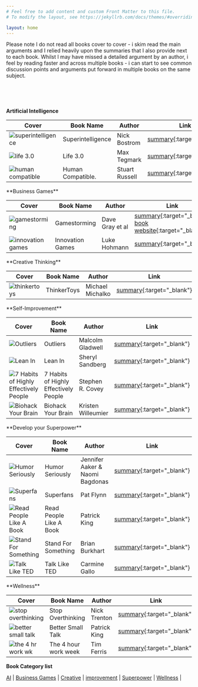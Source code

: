 ```yaml
---
# Feel free to add content and custom Front Matter to this file.
# To modify the layout, see https://jekyllrb.com/docs/themes/#overriding-theme-defaults

layout: home
---
```


Please note I do not read all books cover to cover - i skim read the main arguments and I relied heavily upon the summaries that I also provide next to each book. Whilst I may have missed a detailed argument by an author, i feel by reading faster and across multiple books - i can start to see common discussion points and arguments put forward in multiple books on the same subject.

<br><br><br>

<div class="section AI" id="AI">
</div>

**Artificial Intelligence** <br>

| Cover                                                                 | Book Name         | Author         | Link                                                                                                                                          |
| --------------------------------------------------------------------- | ----------------- | -------------- | --------------------------------------------------------------------------------------------------------------------------------------------- |
| <img src="/BSumm/imgs/superintelligence.jpg" alt="superintelligence"> | Superintelligence | Nick Bostrom   | [summary](https://medium.com/@rossrco/book-review-superintelligence-paths-dangers-strategies-by-nick-bostrom-19675475d31f){:target="\_blank"} |
| <img src="/BSumm/imgs/life 3.jpg" alt="life 3.0">                     | Life 3.0          | Max Tegmark    | [summary](https://makemeread.in/life-3-0-book-summary/){:target="\_blank"}                                                                    |
| <img src="/BSumm/imgs/human compatible.jpg" alt="human compatible">   | Human Compatible. | Stuart Russell | [summary](https://fanchenbao.medium.com/book-summary-of-human-compatible-6f36a8b89bf9){:target="\_blank"}                                     |

<!--| Cover                                                                       | Book Name               | Author                          | Link                           |
| --------------------------------------------------------------------------- | ----------------------- | ------------------------------- | ------------------------------ |
| <img src="/imgs/Humor Seriously.jpg" alt="Humor Seriously">                 | Humor Seriously         | Jennifer Aaker & Naomi Bagdonas | [summary](){:target="\_blank"} |
| <img src="/imgs/Superfans.jpg" alt="Superfans">                             | Superfans               | Pat Flynn                       | [summary](){:target="\_blank"} |
| <img src="/imgs/Read People Like A Book.jpg" alt="Read People Like A Book"> | Read People Like A Book | Patrick King                    | [summary](){:target="\_blank"} |
| <img src="/imgs/Stand For Something.jpg" alt="Stand For Something">         | Stand For Something     | Brian Burkhart                  | [summary](){:target="\_blank"} |
| <img src="/imgs/Talk Like TED.jpg" alt="Talk Like TED">                     | Talk Like TED           | Carmine Gallo                   | [summary](){:target="\_blank"} | -->

<div class="section Business Games" id="Business Games">
</div>
**Business Games**<br>

| Cover                                                               | Book Name        | Author          | Link                                                                                                                                                                             |
| ------------------------------------------------------------------- | ---------------- | --------------- | -------------------------------------------------------------------------------------------------------------------------------------------------------------------------------- |
| <img src="/BSumm/imgs/gamestorming.jpg" alt="gamestorming">         | Gamestorming     | Dave Gray et al | [summary](https://coolerinsights.com/2012/11/gamestorming-a-tool-for-innovation-book-review/){:target="\_blank"}<br>[book website](https://gamestorming.com/){:target="\_blank"} |
| <img src="/BSumm/imgs/innovation games.jpg" alt="innovation games"> | Innovation Games | Luke Hohmann    | [summary](https://wind4change.com/innovation-games-luke-hohmann-what/){:target="\_blank"}                                                                                        |

<div class="section Creative" id="Creative">
</div>
**Creative Thinking**<br>

| Cover                                                     | Book Name   | Author           | Link                                                                                                                                        |
| --------------------------------------------------------- | ----------- | ---------------- | ------------------------------------------------------------------------------------------------------------------------------------------- |
| <img src="/BSumm/imgs/thinkertoys.jpg" alt="thinkertoys"> | ThinkerToys | Michael Michalko | [summary](http://www.creashock.be/CREASHOCK/media/DOWNLOADS/Thinkertoys%20Michael%20Michalko%20Business%20Summaries.pdf){:target="\_blank"} |

<div class="section improvement" id="improvement">
</div>
**Self-Improvement** <br>

| Cover                                                                                                         | Book Name                             | Author             | Link                                                                                                                               |
| ------------------------------------------------------------------------------------------------------------- | ------------------------------------- | ------------------ | ---------------------------------------------------------------------------------------------------------------------------------- |
| <img src="/BSumm/imgs/Outliers.jpg" alt="Outliers">                                                           | Outliers                              | Malcolm Gladwell   | [summary](https://www.zenflowchart.com/blog/outliers-malcolm-gladwell-book-summary){:target="\_blank"}                             |
| <img src="/BSumm/imgs/Lean In.jpg" alt="Lean In">                                                             | Lean In                               | Sheryl Sandberg    | [summary](https://www.zenflowchart.com/blog/lean-in-sheryl-sandberg-book-summary){:target="\_blank"}                               |
| <img src="/BSumm/imgs/7 Habits of Highly Effectively People.jpg" alt="7 Habits of Highly Effectively People"> | 7 Habits of Highly Effectively People | Stephen R. Covey   | [summary](https://www.samuelthomasdavies.com/book-summaries/self-help/the-7-habits-of-highly-effective-people/){:target="\_blank"} |
| <img src="/BSumm/imgs/Biohack Your Brain.jpg" alt="Biohack Your Brain">                                       | Biohack Your Brain                    | Kristen Willeumier | [summary](https://101summaries.blogspot.com/2021/11/summary-of-book-biohack-your-brain-by.html){:target="\_blank"}                 |

<div class="section superpower" id="superpower">
</div>
**Develop your Superpower** <br>

| Cover                                                                             | Book Name               | Author                          | Link                                                                                                                                 |
| --------------------------------------------------------------------------------- | ----------------------- | ------------------------------- | ------------------------------------------------------------------------------------------------------------------------------------ |
| <img src="/BSumm/imgs/Humor Seriously.jpg" alt="Humor Seriously">                 | Humor Seriously         | Jennifer Aaker & Naomi Bagdonas | [summary](https://nextbigideaclub.com/magazine/humor-seriously-humor-secret-weapon-business-life-bookbite/26029/){:target="\_blank"} |
| <img src="/BSumm/imgs/Superfans.jpg" alt="Superfans">                             | Superfans               | Pat Flynn                       | [summary](https://summaries.com/blog/superfans){:target="\_blank"}                                                                   |
| <img src="/BSumm/imgs/Read People Like A Book.jpg" alt="Read People Like A Book"> | Read People Like A Book | Patrick King                    | [summary](https://www.booktopia.com.au/read-people-like-a-book-patrick-king/book/9781647432232.html){:target="\_blank"}              |
| <img src="/BSumm/imgs/Stand For Something.jpg" alt="Stand For Something">         | Stand For Something     | Brian Burkhart                  | [summary](https://authorhour.co/stand-for-something-brian-burkhart/){:target="\_blank"}                                              |
| <img src="/BSumm/imgs/Talk Like TED.jpg" alt="Talk Like TED">                     | Talk Like TED           | Carmine Gallo                   | [summary](https://www.zenflowchart.com/blog/talk-like-ted-carmine-gallo-book-summary){:target="\_blank"}                             |

<div class="section wellness" id="wellness">
</div>
**Wellness** <br>

| Cover                                                                 | Book Name            | Author       | Link                                                                                                       |
| --------------------------------------------------------------------- | -------------------- | ------------ | ---------------------------------------------------------------------------------------------------------- |
| <img src="/BSumm/imgs/stop overthinking.jpg" alt="stop overthinking"> | Stop Overthinking    | Nick Trenton | [summary](https://suninme.org/book-summary/stop-overthinking-techniques){:target="\_blank"}                |
| <img src="/BSumm/imgs/better small talk.jpg" alt="better small talk"> | Better Small Talk    | Patrick King | [summary](https://suninme.org/book-summary/better-small-talk-awkwardness-conversations){:target="\_blank"} |
| <img src="/BSumm/imgs/the 4 hr work wk.jpg" alt="the 4 hr work wk">   | The 4 hour work week | Tim Ferris   | [summary](https://www.oberlo.com/blog/4-hour-work-week-tim-ferriss){:target="\_blank"}                     |

**Book Category list**

<div class="nav">
        <a href="#AI" class="btn">AI</a> |  <a href="#Business Games" class="btn">Business Games</a> | <a href="#Creative" class="btn">Creative</a> |
        <a href="#improvement" class="btn">improvement</a> |  <a href="#superpower" class="btn">Superpower</a> | <a href="#wellness" class="btn">Wellness</a> |  
</div>
<br><br><br><br>
